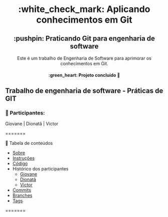 
<h1 align="center">:white_check_mark: Aplicando conhecimentos em Git</h1>

<h2 align="center">:pushpin: Praticando Git para engenharia de software</h2>

<p align="center">Este é um trabalho de Engenharia de Software para aprimorar os conhecimentos em Git.</p>

<h4 align="center"> 
	:green_heart: Projeto concluído  🚀
</h4>

## Trabalho de engenharia de software - Práticas de GIT


### :construction_worker: Participantes:

Giovane | 
Dionatã | 
Victor

=======

:bookmark: Tabela de conteúdos


<!--ts-->
   * [Sobre](/README.md)
   * [Instruções](/INSTRUCTIONS.md)
   * [Código](/Calculadora.js)
   * Histórico dos participantes
      * [Giovane](/LOG_GSilva9)
      * [Dionatã](/LOG_DionataBergmann)
      * [Victor](/LOG_victorbonow)
   * [Commits]()
   * [Branches](/branches)
   * [Tags](/tags)
<!--te-->
=======

